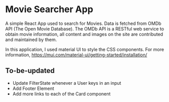 # Movie Searcher App
A simple React App used to search for Movies. Data is fetched from OMDb API (The Open Movie Database). The OMDb API is a RESTful web service to obtain movie information, all content and images on the site are contributed and maintained by them.

In this application, I used material UI to style the CSS components. For more information, https://mui.com/material-ui/getting-started/installation/

## To-be-updated
- Update FilterState whenever a User keys in an input
- Add Footer Element
- Add more links to each of the Card component

